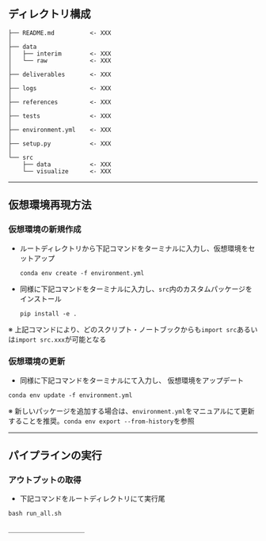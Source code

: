 ## ディレクトリ構成

```
├── README.md          <- XXX
│
├── data
│   ├── interim        <- XXX
│   └── raw            <- XXX
│
├── deliverables       <- XXX
│
├── logs               <- XXX
│
├── references         <- XXX
│
├── tests              <- XXX
│
├── environment.yml    <- XXX
│
├── setup.py           <- XXX
│
└── src
    ├── data           <- XXX
    └── visualize      <- XXX
```

---

## 仮想環境再現方法

### 仮想環境の新規作成
* ルートディレクトリから下記コマンドをターミナルに入力し、仮想環境をセットアップ
  
  ```conda env create -f environment.yml```

* 同様に下記コマンドをターミナルに入力し、`src`内のカスタムパッケージをインストール

   ```pip install -e .```

※ 上記コマンドにより、どのスクリプト・ノートブックからも`import src`あるいは`import src.xxx`が可能となる

### 仮想環境の更新

* 同様に下記コマンドをターミナルにて入力し、 仮想環境をアップデート 

```conda env update -f environment.yml```

※ 新しいパッケージを追加する場合は、`environment.yml`をマニュアルにて更新することを推奨。`conda env export --from-history`を参照

---

## パイプラインの実行

### アウトプットの取得

* 下記コマンドをルートディレクトリにて実行尾

```
bash run_all.sh
```
＿＿＿＿＿＿＿＿＿＿＿
